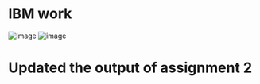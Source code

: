 # IBM work
![image](https://github.com/user-attachments/assets/1eae573e-386c-45fb-8f67-5180b9df0134)
![image](https://github.com/user-attachments/assets/50b86245-14e1-4c0b-9cbb-42433f2cee99)
# Updated the output of assignment 2
